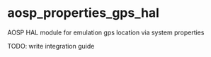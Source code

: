 # aosp_properties_gps_hal
AOSP HAL module for emulation gps location via system properties

TODO: write integration guide
